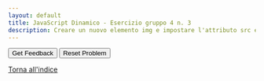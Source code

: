 ```yaml
---
layout: default
title: JavaScript Dinamico - Esercizio gruppo 4 n. 3
description: Creare un nuovo elemento img e impostare l'attributo src e alt
---
```


<div id="jsDinamico_esgroup4_3-sortableTrash" class="sortable-code"></div> 
<div id="jsDinamico_esgroup4_3-sortable" class="sortable-code"></div> 
<div style="clear:both;"></div> 
<p> 
    <input id="jsDinamico_esgroup4_3-feedbackLink" value="Get Feedback" type="button" /> 
    <input id="jsDinamico_esgroup4_3-newInstanceLink" value="Reset Problem" type="button" /> 
</p> 
<script type="text/javascript"> 
(function(){
  var initial = "let immagine = document.createElement(&quot;img&quot;);\n" +
    "immagine.src = &quot;https://example.com/immagine.jpg&quot;;\n" +
    "immagine.alt = &quot;Descrizione dell&#039;immagine&quot;;\n" +
    "document.body.appendChild(immagine);\n" +
    "let altezza = 100 * 2; #distractor\n" +
    "for (let i = 0; i &lt; 3; i++) { #distractor\n" +
    "  let num = i + 10; #distractor\n" +
    "  console.log(&quot;Contatore &quot;, num); #distractor\n" +
    "} #distractor";
  var parsonsPuzzle = new ParsonsWidget({
    "sortableId": "jsDinamico_esgroup4_3-sortable",
    "max_wrong_lines": 10,
    "grader": ParsonsWidget._graders.LineBasedGrader,
    "exec_limit": 2500,
    "can_indent": true,
    "x_indent": 50,
    "lang": "en",
    "show_feedback": true,
    "trashId": "jsDinamico_esgroup4_3-sortableTrash"
  });
  parsonsPuzzle.init(initial);
  parsonsPuzzle.shuffleLines();
  $("#jsDinamico_esgroup4_3-newInstanceLink").click(function(event){ 
      event.preventDefault(); 
      parsonsPuzzle.shuffleLines(); 
  }); 
  $("#jsDinamico_esgroup4_3-feedbackLink").click(function(event){ 
      event.preventDefault(); 
      parsonsPuzzle.getFeedback(); 
  }); 
})(); 
</script>

[Torna all'indice](../../../index.markdown)